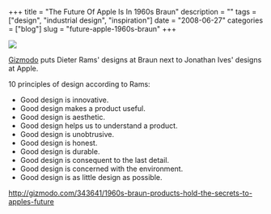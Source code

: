+++
title = "The Future Of Apple Is In 1960s Braun"
description = ""
tags = ["design", "industrial design", "inspiration"]
date = "2008-06-27"
categories = ["blog"]
slug = "future-apple-1960s-braun"
+++



  <div class="notebook-screenshot"><a href="http://gizmodo.com/343641/1960s-braun-products-hold-the-secrets-to-apples-future"><img src="//konigi.com/media/bluga/wt486587c6345d1.jpg"/></a></div><p><a href="http://gizmodo.com/343641/1960s-braun-products-hold-the-secrets-to-apples-future">Gizmodo</a> puts Dieter Rams' designs at Braun next to Jonathan Ives' designs at Apple.</p>
<p>10 principles of design according to Rams:</p>
<ul>
<li>Good design is innovative.</li>
<li>Good design makes a product useful.</li>
<li>Good design is aesthetic.</li>
<li>Good design helps us to understand a product.</li>
<li>Good design is unobtrusive.</li>
<li>Good design is honest.</li>
<li>Good design is durable.</li>
<li>Good design is consequent to the last detail.</li>
<li>Good design is concerned with the environment.</li>
<li>Good design is as little design as possible.</li>
</ul>
    
  <a href="http://gizmodo.com/343641/1960s-braun-products-hold-the-secrets-to-apples-future">http://gizmodo.com/343641/1960s-braun-products-hold-the-secrets-to-apples-future</a>
